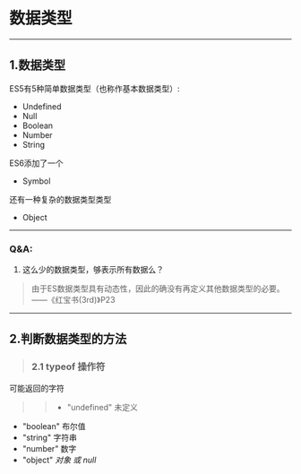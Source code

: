 # 数据类型

----
## 1.数据类型

ES5有5种简单数据类型（也称作基本数据类型）:

* Undefined
* Null
* Boolean
* Number
* String

ES6添加了一个

* Symbol

还有一种复杂的数据类型类型

* Object

---

### Q&A:

1. 这么少的数据类型，够表示所有数据么？

> 由于ES数据类型具有动态性，因此的确没有再定义其他数据类型的必要。——《红宝书(3rd)》P23


---
## 2.判断数据类型的方法

> ### 2.1 typeof 操作符
可能返回的字符

>> * "undefined" 未定义
* "boolean" 布尔值
* "string" 字符串
* "number" 数字
* "object" _对象 或 null_

